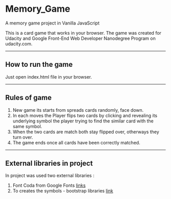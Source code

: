 # Memory_Game
A memory game project in Vanilla JavaScript

This is a card game that works in your browser. 
The game was created for Udacity and Google Front-End Web Developer Nanodegree Program on udacity.com.

----
## How to run the game

Just open index.html file in your browser. 


----
## Rules of game
1. New game its starts from spreads cards randomly, face down. 
2. In each moves the Player flips two cards by clicking and revealing its underlying symbol the player trying to find the similar card with the same symbol.
3. When the two cards are match both stay flipped over, otherways they turn over. 
4. The game ends once all cards have been correctly matched.

----
## External libraries in project
In project was used two external libraries :

1. Font Coda from Google Fonts
[links](https://fonts.googleapis.com/css?family=Coda)
2. To creates the symbols - bootstrap libraries 
[link](https://maxcdn.bootstrapcdn.com/font-awesome/4.6.1/css/font-awesome.min.css)
